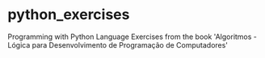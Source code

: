 # python_exercises
Programming with Python Language
Exercises from the book 'Algoritmos - Lógica para Desenvolvimento de Programação de Computadores'
